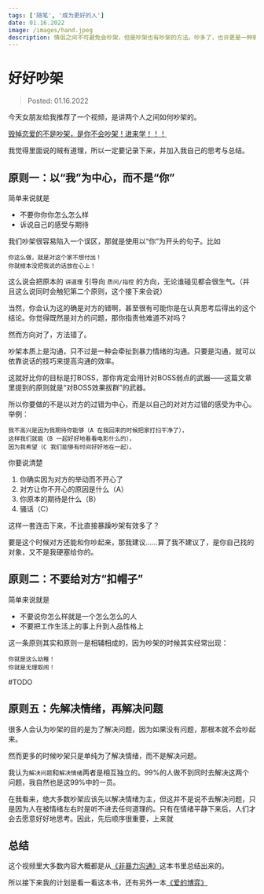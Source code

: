 ```yaml
---
tags: ['随笔', '成为更好的人']
date: 01.16.2022
image: /images/hand.jpeg
description: 情侣之间不可避免会吵架，但是吵架也有吵架的方法。吵多了，也许更是一种机会。
---
```


# 好好吵架

> Posted: 01.16.2022

<Tag />

今天女朋友给我推荐了一个视频，是讲两个人之间如何吵架的。

[毁掉恋爱的不是吵架，是你不会吵架！进来学！！！](https://www.bilibili.com/video/BV14h411v74i)

我觉得里面说的贼有道理，所以一定要记录下来，并加入我自己的思考与总结。

## 原则一：以“我”为中心，而不是“你”

简单来说就是

- 不要你你你怎么怎么样
- 诉说自己的感受与期待

我们吵架很容易陷入一个误区，那就是使用以“你”为开头的句子。比如

```
你这么做，就是对这个家不想付出！
你就根本没把我说的话放在心上！
```

这么说会把原本的 `讲道理` 引导向 `质问/指控` 的方向，无论谁碰见都会很生气。（并且这么说同时会触犯第二个原则，这个接下来会说）

当然，你会认为这的确是对方的错啊，甚至很有可能你是在认真思考后得出的这个结论。你觉得既然是对方的问题，那你指责他难道不对吗？

然而方向对了，方法错了。

吵架本质上是沟通，只不过是一种会牵扯到暴力情绪的沟通。只要是沟通，就可以依靠说话的技巧来提高沟通的效率。

这就好比你的目标是打BOSS，那你肯定会用针对BOSS弱点的武器——这篇文章里提到的原则就是“对BOSS效果拔群”的武器。

所以你要做的不是以对方的过错为中心，而是以自己的对对方过错的感受为中心。举例：

```
我不高兴是因为我期待你能够（A 在我回来的时候把家打扫干净了），
这样我们就能（B 一起好好地看看电影什么的），
因为我希望（C 我们能够有时间好好地在一起）。
```

你要说清楚

1. 你确实因为对方的举动而不开心了
2. 对方让你不开心的原因是什么（A）
3. 你原本的期待是什么（B）
4. 骚话（C）

这样一套连击下来，不比直接暴躁吵架有效多了？

要是这个时候对方还能和你吵起来，那我建议……算了我不建议了，是你自己找的对象，又不是我硬塞给你的。

## 原则二：不要给对方“扣帽子”

简单来说就是

- 不要说你怎么样就是一个怎么怎么的人
- 不要把工作生活上的事上升到人品性格上

这一条原则其实和原则一是相辅相成的，因为吵架的时候其实经常出现：

```
你就是这么幼稚！
你就是无理取闹！
```

#TODO

## 原则五：先解决情绪，再解决问题

很多人会认为吵架的目的是为了解决问题，因为如果没有问题，那根本就不会吵起来。

然而更多的时候吵架只是单纯为了解决情绪，而不是解决问题。

我认为`解决问题`和`解决情绪`两者是相互独立的。99%的人做不到同时去解决这两个问题，我自然也是这99%中的一员。

在我看来，绝大多数吵架应该先以解决情绪为主，但这并不是说不去解决问题，只是因为人在被情绪左右时是听不进去任何道理的。只有在情绪平静下来后，人们才会去愿意好好地思考。因此，先后顺序很重要，上来就

## 总结

这个视频里大多数内容大概都是从[《非暴力沟通》](https://book.douban.com/subject/3533221/)这本书里总结出来的。

所以接下来我的计划是看一看这本书，还有另外一本[《爱的博弈》](https://book.douban.com/subject/25809012/)

<Chirpy />